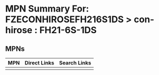 



# MPN Summary For: FZECONHIROSEFH216S1DS > con-hirose : FH21-6S-1DS

## MPNs
  

|MPN|Direct Links|Search Links|
| :--- | :--- | :--- |
||||
